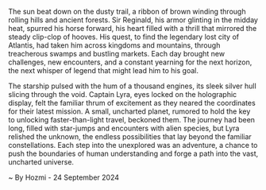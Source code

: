 
The sun beat down on the dusty trail, a ribbon of brown winding through rolling hills and ancient forests. Sir Reginald, his armor glinting in the midday heat, spurred his horse forward, his heart filled with a thrill that mirrored the steady clip-clop of hooves. His quest, to find the legendary lost city of Atlantis, had taken him across kingdoms and mountains, through treacherous swamps and bustling markets. Each day brought new challenges, new encounters, and a constant yearning for the next horizon, the next whisper of legend that might lead him to his goal. 

The starship pulsed with the hum of a thousand engines, its sleek silver hull slicing through the void. Captain Lyra, eyes locked on the holographic display, felt the familiar thrum of excitement as they neared the coordinates for their latest mission. A small, uncharted planet, rumored to hold the key to unlocking faster-than-light travel, beckoned them. The journey had been long, filled with star-jumps and encounters with alien species, but Lyra relished the unknown, the endless possibilities that lay beyond the familiar constellations. Each step into the unexplored was an adventure, a chance to push the boundaries of human understanding and forge a path into the vast, uncharted universe. 

~ By Hozmi - 24 September 2024

